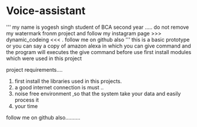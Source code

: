 # Voice-assistant

''' my name is yogesh singh 
student of BCA second year .....
do not remove my watermark fronm project and follow my instagram page >>> dynamic_codeing <<< .
follow me on github also '''
this is a basic prototype  or you can say a copy of amazon alexa in which you can give command and the program will executes the give command
before use first install modules which were used in this project

project requirements....

1. first install the libraries used in this projects.
2. a good internet connection is must ..
3. noise free environment ,so that the system take your data and easily process it
4. your time

follow me on github also..........
